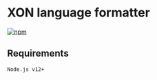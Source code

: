 # XON language formatter

[![npm](https://img.shields.io/npm/v/@xon/formatter)](https://www.npmjs.com/package/@xon/formatter)

## Requirements

`Node.js v12+`
